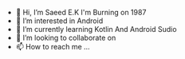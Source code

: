 - 👋 Hi, I’m Saeed E.K I'm Burning on 1987
- 👀 I’m interested in Android 
- 🌱 I’m currently learning Kotlin And Android Sudio 
- 💞️ I’m looking to collaborate on 
- 📫 How to reach me ...

<!---
rendapps/rendapps is a ✨ special ✨ repository because its `README.md` (this file) appears on your GitHub profile.
You can click the Preview link to take a look at your changes.
--->
